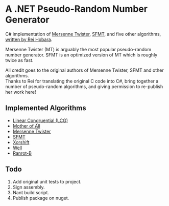 # A .NET Pseudo-Random Number Generator

C# implementation of [Mersenne Twister](http://www.math.sci.hiroshima-u.ac.jp/~m-mat/MT/mt.html), [SFMT](http://www.math.sci.hiroshima-u.ac.jp/~m-mat/MT/SFMT/index.htm), and five other algorithms, [written by Rei Hobara](http://www.rei.to/random.html).

Mersenne Twister (MT) is arguably the most popular pseudo-random number generator. SFMT is an optimized version of MT which is roughly twice as fast.

All credit goes to the original authors of Mersenne Twister, SFMT and other algorithms.<br>
Thanks to Rei for translating the original C code into C#, bring together a number of pseudo-random algorithms, and giving permission to re-publish her work here!

## Implemented Algorithms
*   [Linear Congruential (LCG)](http://en.wikipedia.org/wiki/Linear_congruential_generator)
*   [Mother of All](http://www.codecogs.com/library/statistics/random/motherofall.php)
*   [Mersenne Twister](http://en.wikipedia.org/wiki/Mersenne_twister)
*   [SFMT](http://en.wikipedia.org/wiki/Mersenne_twister#SFMT)
*   [Xorshift](http://en.wikipedia.org/wiki/Xorshift)
*   [Well](http://en.wikipedia.org/wiki/Well_Equidistributed_Long-period_Linear)
*   [Ranrot-B](http://www.agner.org/random/randomc.htm)

## Todo
1.  Add original unit tests to project.
2.  Sign assembly.
3.  Nant build script.
4.  Publish package on nuget.
